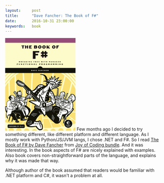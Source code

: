 ```yaml
---
layout:     post
title:      "Dave Fancher: The Book of F#"
date:       2016-10-31 23:00:00
keywords:   book
---
```


![book cover](/assets/fsharp_book.png) Few months ago I decided to try something
different, like different platform and different language. As I mostly work
with Python/JS/JVM langs, I chose .NET and F#. So I read [The Book of F# by Dave Fancher](https://www.nostarch.com/fsharp)
from [Joy of Coding bundle](https://www.humblebundle.com/books/joy-of-coding-book-bundle).
And it was interesting. In the book aspects of F# are nicely explained with examples.
Also book covers non-straightforward parts of the language, and explains why
it was made that way.

Although author of the book assumed that readers would be familiar with .NET
platform and C#, it wasn't a problem at all.
